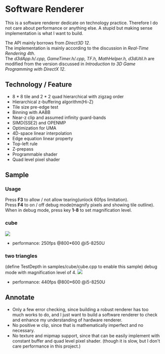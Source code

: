 # Software Renderer

This is a software renderer dedicate on technology practice.
Therefore I do not care about performance or anything else.
A stupid but making sense implementation is what I want to build.

The API mainly borrows from *Direct3D 12*.  
The implementation is mainly according to the discussion in *Real-Time Rendering 4th*.  
The *d3dApp.h/.cpp, GameTimer.h/.cpp, TF.h, MathHelper.h, d3dUtil.h* are modified from the version discussed in *Introduction to 3D Game Programming with DirectX 12*.

## Technology / Feature
- 8 \* 8 tile and 2 \* 2 quad hierarchical with zigzag order
- Hierarchical z-buffering algorithm(Hi-Z)
- Tile size pre-edge test
- Binning with AABB
- Near-z clip and assumed infinity guard-bands
- SIMD(SSE2) and OPENMP
- Optimization for UMA
- 4D-space linear interpolation
- Edge equation linear property
- Top-left rule
- Z-prepass
- Programmable shader
- Quad level pixel shader

## Sample
### Usage
Press **F3** to allow / not allow tearing(unlock 60fps limitation).  
Press **F4** to on / off debug mode(magnify pixels and showing tile outline).
When in debug mode, press key **1-8** to set magnification level.

### cube
![](https://github.com/MMaxwell66/SoftwareRenderer/blob/master/samples/cube/images/cube.jpg)
- performance: 250fps @800\*600 @i5-8250U

### two triangles
(define TestDepth in samples/cube/cube.cpp to enable this sample)
debug mode with magnification level of 4.
![](https://github.com/MMaxwell66/SoftwareRenderer/blob/master/samples/cube/images/debug.jpg)
- performance: 440fps @800\*600 @i5-8250U

## Annotate
- Only a few error checking, since building a robust renderer has too much works to do, and I just want to build a software renderer to check and enhance my understanding of hardware renderer.
-  No positive w clip, since that is mathematically imperfect and no necessary.
-  No texture and mipmap support, since that can be easily implement with constant buffer and quad level pixel shader. (though it is slow, but I don't care performance in this project.)

